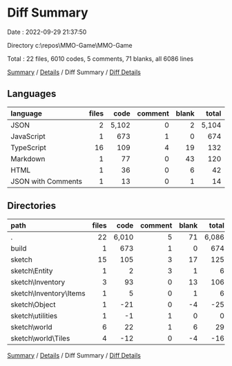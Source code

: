 # Diff Summary

Date : 2022-09-29 21:37:50

Directory c:\\repos\\MMO-Game\\MMO-Game

Total : 22 files,  6010 codes, 5 comments, 71 blanks, all 6086 lines

[Summary](results.md) / [Details](details.md) / Diff Summary / [Diff Details](diff-details.md)

## Languages
| language | files | code | comment | blank | total |
| :--- | ---: | ---: | ---: | ---: | ---: |
| JSON | 2 | 5,102 | 0 | 2 | 5,104 |
| JavaScript | 1 | 673 | 1 | 0 | 674 |
| TypeScript | 16 | 109 | 4 | 19 | 132 |
| Markdown | 1 | 77 | 0 | 43 | 120 |
| HTML | 1 | 36 | 0 | 6 | 42 |
| JSON with Comments | 1 | 13 | 0 | 1 | 14 |

## Directories
| path | files | code | comment | blank | total |
| :--- | ---: | ---: | ---: | ---: | ---: |
| . | 22 | 6,010 | 5 | 71 | 6,086 |
| build | 1 | 673 | 1 | 0 | 674 |
| sketch | 15 | 105 | 3 | 17 | 125 |
| sketch\\Entity | 1 | 2 | 3 | 1 | 6 |
| sketch\\Inventory | 3 | 93 | 0 | 13 | 106 |
| sketch\\Inventory\\Items | 1 | 5 | 0 | 1 | 6 |
| sketch\\Object | 1 | -21 | 0 | -4 | -25 |
| sketch\\utilities | 1 | -1 | 1 | 0 | 0 |
| sketch\\world | 6 | 22 | 1 | 6 | 29 |
| sketch\\world\\Tiles | 4 | -12 | 0 | -4 | -16 |

[Summary](results.md) / [Details](details.md) / Diff Summary / [Diff Details](diff-details.md)